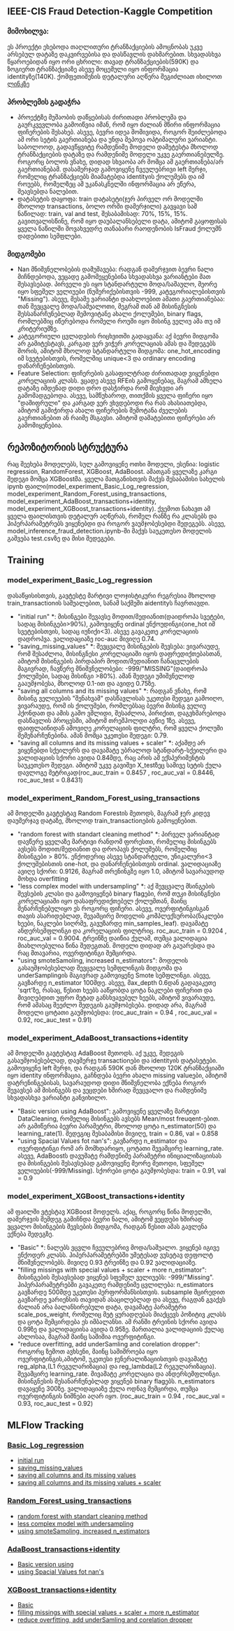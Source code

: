 ## IEEE-CIS Fraud Detection-Kaggle Competition
### მიმოხილვა:
  ეს პროექტი ეხებოდა თაღლითური ტრანზაქციების ამოცნობას უკვე არსებულ დატაზე დაკვირვებისა და დასწავლის დახმარებით. სხვადასხვა წყაროებიდან იყო ორი ცხრილი: თავად     ტრანზაქციების(590K) და ზოგიერთ ტრანზაქციაზე ასევე მოცემული იყო ინფორმაცია identityზე(140K). ქომფეთიშენის დეტალური აღწერა შეგიძლიათ იხილოთ [ლინკზე](https://www.kaggle.com/c/ieee-fraud-detection/overview)
### პრობლემის გადაჭრა
  *  პროექტზე მუშაობის დაწყებისას ძირითადი პრობლემა და გაურკვევლობა გამოიწვია იმან, რომ იყო ძალიან მწირი ინფორმაცია ფიჩერების შესახებ. ასევე, ბევრი იდეა მომივიდა, როგორ შეიძლებოდა ამ ორი სეტის გაერთიანება და უნდა მეპოვა ოპტიმალური ვარიანტი. საბოლოოდ, გადავწყვიტე რამდენიმე მოდელი დამეტესტა მხოლოდ ტრანზაქციების დატაზე და რამდენიმე მოდელი უკვე გაერთიანებულზე. როგორც ბოლოს ვნახე, დიდად სხვაობა არ მომცა ამ გაერთიანება/არ გაერთიანებამ. დასამერჯად გამოვიყენე ჩვეულებრივი left მერჯი, რომელიც ტრანზაქციებს მიამატებდა identityის ქოლუმებს და იმ როუებს, რომელზეც ამ უკანასკნელში ინფორმაცია არ ეწერა, შეავსებდა ნალებით. 
*  დატასეტის დაყოფა: train დატასეტი(ჯერ პირველ ორ მოდელში მხოლოდ transactions, ბოლო ორში დამერჯილი) გავყავი სამ ნაწილად: train, val and test, შესაბამისად: 70%, 15%, 15%. გავითვალისწინე, რომ იყო დაუბალანსებელი დატა, ამიტომ გაყოფისას ყველა ნაწილში მოვახვედრე თანაბარი რაოდენობის IsFraud ქოლუმნ დადებითი სემფლები.
### მიდგომები
* Nan მნიშვნელობების დამუშავება: რადგან დამერჯვით ბევრი ნალი მიჩნდებოდა, ვეცადე გამომეყენებინა სხვადასხვა ვარიანტები მათ შესავსებად. პირველი ეს იყო სტანდარტული მოდა/საშაულო, მეორე იყო სფეშელ ველიუები (ნუმერიქებისთვის -999, კატეგორიალებისთვის "Missing"). ასევე, მესამე ვარიანტი დაახლოებით ამათი გაერთიანებაა: თან შევცვალე მოდა/საშუალოთი, მეგრამ თან ამ მისინგნესის შესსანარჩუნებლად შემოვიტანე ახალი ქოლუმები, binary flags, რომლებშიც იწერებოდა რომელი როუში იყო მისინგ ველიუ ამა თუ იმ კრიტერიუმზე. 
* კატეგორიული ცვლადების რიცხვითში გადაყვანა: აქ ბევრი მიდგომა არ გამიტესტავს, კარგად ვერ ვიჭერ კორელაციას ამას და შედეგებს შორის, ამიტომ მხოლოდ სტანდარტული მიდგომა: one_hot_encoding იმ სვეტებისთვის, რომელშიც unique<3 და ordinary encoding დანარჩენებისთვის.
*  Feature Selection: ფიჩერების გასაფილტრად ძირითადად ვიყენებდი კორელაციის კლასს. ვცადე ასევე RFEის გამოყენებაც, მაგრამ ამხელა დატაზე იმდენად დიდი დრო დასჭირდა რომ მივხვდი არ გამომადგებოდა. ასევე, სამწუხაროდ, თითქმის ყველა ფიჩერი იყო "დაშიფრული" და კარგად ვერ ვხვდებოდი რა რას ახასიათებდა, ამიტომ გამიჭირდა ახალი ფიჩერების შემოტანა ძველების გაერთიანებით ან რაიმე მსგავსი. ამიტომ დამატებითი ფიჩერები არ გამომიყენებია. 

## რეპოზიტორიის სტრუქტურა
რაც შეეხება მოდელებს, სულ გამოვიყენე ოთხი მოდელი, ესენია: logistic regression, RandomForest, XGBoost, AdaBoost. ამათგან ყველაზე კარგი შედეგი მომცა XGBoostმა. ყველა მათგანისთვის მაქვს შესაბამისი სახელის ipynb ფაილი(model_experiment_Basic_Log_regression, model_experiment_Random_Forest_using_transactions,  model_experiment_AdaBoost_transactions+identity, model_experiment_XGBoost_transactions+identity). ქვემოთ ნახავთ ამ ყველა ფაილისთვის დეტალურ აღწერას, რომელ რანზე რა კლასებს და ჰიპერპარამეტრებს ვიყენებდი და როგორ ვაუმჯობესებდი შედეგებს. ასევე, model_inference_fraud_detection.ipynb-ში მაქვს საუკეთესო მოდელის გაშვება test.csvზე და მისი შედეგები. 

## Training
### model_experiment_Basic_Log_regression
დასაწყისისთვის, გავტესტე მარტივი ლოჯისტიკური რეგრესია მხოლოდ train_transactionის საშუალებით, სანამ საქმეში aidentityს ჩავრთავდი. 
* "initial run" *: მისინგები შევავსე მოდით/მედიანით(დაიდროპა სვეტები, სადაც მისინგები>90%), გამოვიყენე ordinal ენქოუდინგი(one_hot იმ სვეტებისთვის, სადაც იუნიქი<3). ასევე გავაკეთე კორელაციის დადროპვა. ვალიდაციაზე roc-auc მივიღე 0.74. 
* "saving_missing_values" *: შევცვალე მისინგების შევსება: ვივარაუდე, რომ შესაძლოა, მისინგნესი კორელაციაში იყოს დაფრედიქთებასთან, ამიტომ მისინგების პირდაპირ მოდით/მედიანით ჩანაცვლების მაგივრად, ჩავწერე მნიშვნელობები: -999/"MISSING"(დაიდროპა ქოლუმები, სადაც მისინგი >80%). ამან შედეგი უმიშვნელოდ გააუმჯობესა, მხოლოდ 0.1-ით და ავიდე 0.75ზე. 
* "saving all columns and its missing values" *: რადგან ვნახე, რომ მისინგ ველიუების "შენახვამ" დასწავლისას უკეთესი შედეგი გამოიღო, ვივარაუდე, რომ ის ქოლუმები, რომლებსაც ბევრი მისინგ ველიუ ჰქონდათ და ამის გამო ვშლიდი, შესაძლოა, პირიქით, დაგვხმარებოდა დასწავლის პროცესში, ამიტომ თრეშჰოლდი ავწიე 1ზე. ასევე, ფაიფლაინიდან ამოვიღე კორელაციის ფილტრი, რომ ყველა ქოლუმი შემენარჩუნებინა. ამან მომცა უკეთესი შედეგი: 0.79.
* "saving all columns and its missing values + scaler" *: აქამდე არ ვიყენებდი სქეილერს და დავამატე უბრალოდ სტანდარტ-სქეილერი და ვალიდაციის სქორი ავიდა 0.84მდე, რაც არის ამ ექსპერიმენტის საუკეთესო შედეგი. ამიტომ უკვე გავიშვი X_testზეც სამივე სეტის ქულა დავლოგე მეტრიკად(roc_auc_train = 0.8457 , roc_auc_val = 0.8446, roc_auc_test = 0.8431)

### model_experiment_Random_Forest_using_transactions
ამ მოდელში გავტესტავ Random Forestის მეთოდს, მაგრამ ჯერ კიდევ დაუმერჯავ დატაზე, მხოლოდ train_transactionების გამოყენებით. 
* "random forest with standart cleaning method" *: პირველ ვარიანტად დავწერე ყველაზე მარტივი რანდომ ფორესთი, რომელიც მისინგებს ავსებს მოდით/მედიანით და დროპავს ქოლუმებს, რომელშიც მისინგები > 80%. ენქოდერიც ასევე სტანდარტული, უნიკალური<3 ქოლუმებისთის one-hot, და დანარჩენებისთვის ordinal. ვალიდაციაზე ავიღე სქორი: 0.9126, მაგრამ თრენინგზე იყო 1.0, ამიტომ სავარაუდოდ მოხდა overfitting
* "less complex model with undersampling"  *: აქ შევცვალე მსინგების შევსების კლასი და გამოვიყენებ binary flagები, რომ თუკი მისინგნესი კორელაციაში იყო დასაფრედიქთებელ ქოლუმთან, მაინც შენარჩუნებულიყო ეს როგორც ფიჩერი. ასევე, ოვერფიტინგისგან თავის ასარიდებლად, შევამცირე მოდელის კომპლექსურობა(ნაკლები ხეები, ნაკლები სიღრმე, გავუზარდე min_samples_leaf). დავამატე ანდერსემფლინგი და კორელაციის ფილტრიც. roc_auc_train = 0.9204 , roc_auc_val = 0.9004. ტრეინზე დაიწია ქულამ, თუმცა ვალიდაცია მიახლოებულია წინა შედეგთან. მოდელი დიდად არ გაუარესდა და რაც მთავარია, ოვერფიტინგი შემცირდა.
* "using smoteSamoling, increased n_estimators": მოდელის გასაუმჯობესებლად შევცვალე სემფლინგის მიდგომა და underSamplingის მაგივრად გამოვიყენე Smote სემფლინგი. ასევე, გავზარდე n_estimator 100მდე. ასევე, მax_depth 0.6დან გადავაკეთე 'sqrt'ზე, რასაც, წესით ხეებს ააწყობდა ცოტა ნაკლები ფიჩერით და მივიღებდით უფრო მეტად განსხვავებულ ხეებს, ამიტომ ვივარაუდე, რომ ამასაც შეეძლო შედეგის გაუმჯობესება. დიდად არა, მაგრამ მოდელი ცოტათი გაუმჯობესდა: (roc_auc_train = 0.94 , roc_auc_val = 0.92, roc_auc_test = 0.91)

### model_experiment_AdaBoost_transactions+identity
ამ მოდელში გავტესტავ AdaBoost მეთოდს. აქ უკვე, შედეგის გასაუმჯობესებლად, დავმერჯე transactionები და identityის დატასეტები. გამოვიყენე left მერჯი, და რადგან 590K დან მხოლოდ 120K ტრანზაქციაში იყო identity ინფორმაცია, გაჩნდება ბევრი ახალი missing valueები, ამიტომ დატრენინგებისას, სავარაუდოდ დიდი მნიშვნელობა ექნება როგორ შევავსებ ამ მისინგებს და ვეცდები ხშირად შევცვალო და რამდენიმე სხვადასხვა ვარიანტი განვიხილო.
* "Basic version using AdaBoost": გამოვიყენე ყველაზე მარტივი DataCleaning, რომელიც მისინგებს ავსებს Mean/most freuqent-ებით. არ გამიწერია ბევრი პარამეტრი, მხოლოდ ცოტა n_estimator(50) და learning_rate(1). შედეგიც შესაბამისი მივიღე, train = 0.86, val = 0.858
* "using Spacial Values fot nan's": გავზარდე n_estimator და ოვერფიტინგი რომ არ მომხდარიყო, ცოტათი შევამცირე learning_rate. ასევე, AdaBoostს დავუმატე რამდენიმე პარამეტრი ინიციალიზაციისას და მისინგების შესავსებად გამოვიყენე მეორე მეთოდი, სფეშელ ველიუების(-999/Missing). სქორები ცოტა გაუმჯობესდა: train = 0.91, val = 0.9

### model_experiment_XGBoost_transactions+identity
ამ ფაილში ვტესტავ XGBoost მოდელს. აქაც, როგორც წინა მოდელში, დამერჯვის შემდეგ გამიჩნდა ბევრი ნალი, ამიტომ ვეცდები ხშირად ვცვალო მისინგების შევსების მიდგომა, რადგან წესით ამას გავლენა ექნება შედეგზე. 
* "Basic" *: ნალებს ვცვლი ჩვეულებრივ მოდა/საშუალო. ვიყენებ იგივე ენქოდერ კლასს. ჰიპერპარამეტრებში უმეტესად ვუსეტავ დეფოლტ მნიშვნელობებს. მივიღე 0.93 ტრეინზე და 0.92 ვალიდაციაზე. 
* "filling missings with special values + scaler + more n_estimator": მისინგების შესავსებად ვიყენებ სფეშელ ველიუებს: -999/"Missing". ჰიპერპარამეტრებში გავაკეთე რამდენიმე ცვლილება: n_estimators გავზარდე 500მდე უკეთესი პერფორმანსისთვის. subsample მცირედით გავზარდე ვარიენსის თავიდან ასაცილებლად და ასევე, რაგდან გვაქვს ძალიან არა ბალანსირებული დატა, დავამატე პარამეტრი scale_pos_weight, რომელიც მეტ ყურადღებას მიაქცევს პოზიტივ კლასს და ცოტა შემცირდება ეს იმბალანსი. ამ რანში ტრეინის სქორი ავიდა 0.99ზე და ვალიდაციისა ავიდა 0.95ზე. მართალია ვალიდაციის ქულაც ახლოსაა, მაგრამ მაინც საშიშია ოვერფიტინგი.
* "reduce overfitting, add underSamling and corelation dropper": როგორც ზემოთ ავხსენი, მაინც საშიშროება იყო ოვერფიტინგის,ამიტომ, უკეთესი ჯენერალიზაციისთვის დავამატე reg_alpha,(L1 რეგულარიზაცია) და reg_lambda(L2 რეგულარიზაცია). შევამცირე learning_rate. მივამატე კორელაცია და ანდერსემფლინგი. მისინგნესის შესანარჩუნებლად ვიყენებ binary flagებს. n_estimators დავაყენე 300ზე. ვალიდაციაზე ქულა ოდნავ შემცირდა, თუმცა ოვერფიტინგის ნიშნები აღარ იყო. (roc_auc_train = 0.94 , roc_auc_val = 0.93, roc_auc_test = 0.92)

## MLFlow Tracking
### [Basic_Log_regression](https://dagshub.com/zeliz22/ML_Fraud-Detection.mlflow/#/experiments/0?searchFilter=&orderByKey=attributes.start_time&orderByAsc=false&startTime=ALL&lifecycleFilter=Active&modelVersionFilter=All+Runs&datasetsFilter=W10%3D)
* [initial run](https://dagshub.com/zeliz22/ML_Fraud-Detection.mlflow/#/experiments/0/runs/3c26cb9e5a5742e2befd47f6e547349b)
* [saving_missing_values](https://dagshub.com/zeliz22/ML_Fraud-Detection.mlflow/#/experiments/0/runs/6336d57bfe834fffbda9e7c43bce359d)
* [saving all columns and its missing values](https://dagshub.com/zeliz22/ML_Fraud-Detection.mlflow/#/experiments/0/runs/699a7fe9ff1c442a90652a32c0d8947d)
* [saving all columns and its missing values + scaler](https://dagshub.com/zeliz22/ML_Fraud-Detection.mlflow/#/experiments/0/runs/e07ff089774543d7b9831fc0baa7bebf)
### [Random_Forest_using_transactions](https://dagshub.com/zeliz22/ML_Fraud-Detection.mlflow/#/experiments/1?searchFilter=&orderByKey=attributes.start_time&orderByAsc=false&startTime=ALL&lifecycleFilter=Active&modelVersionFilter=All+Runs&datasetsFilter=W10%3D)
* [random forest with standart cleaning method](https://dagshub.com/zeliz22/ML_Fraud-Detection.mlflow/#/experiments/1/runs/360ebd577ea647abbe287acf095c9bcd)
* [less complex model with undersampling](https://dagshub.com/zeliz22/ML_Fraud-Detection.mlflow/#/experiments/1/runs/706c6c8493514f9b88730b5146626261)
* [using smoteSamoling, increased n_estimators](https://dagshub.com/zeliz22/ML_Fraud-Detection.mlflow/#/experiments/1/runs/ba81f0007cc74d1d8fc171051874cf98)
### [AdaBoost_transactions+identity](https://dagshub.com/zeliz22/ML_Fraud-Detection.mlflow/#/experiments/3?searchFilter=&orderByKey=attributes.start_time&orderByAsc=false&startTime=ALL&lifecycleFilter=Active&modelVersionFilter=All+Runs&datasetsFilter=W10%3D)
* [Basic version using ](https://dagshub.com/zeliz22/ML_Fraud-Detection.mlflow/#/experiments/3/runs/a87656459f0f4060930b393dea04901e)
* [using Spacial Values fot nan's](https://dagshub.com/zeliz22/ML_Fraud-Detection.mlflow/#/experiments/3/runs/5596b90872d04c22a0b8c26fe90dce28)
### [XGBoost_transactions+identity](https://dagshub.com/zeliz22/ML_Fraud-Detection.mlflow/#/experiments/2?searchFilter=&orderByKey=tags.%60mlflow.runName%60&orderByAsc=false&startTime=ALL&lifecycleFilter=Active&modelVersionFilter=All+Runs&datasetsFilter=W10%3D)
* [Basic](https://dagshub.com/zeliz22/ML_Fraud-Detection.mlflow/#/experiments/2/runs/31c75f06c1694068b9c03d3f565b04b3)
* [filling missings with special values + scaler + more n_estimator](https://dagshub.com/zeliz22/ML_Fraud-Detection.mlflow/#/experiments/2/runs/396c2186cc6a46c4b319ef763e44521d)
* [reduce overfitting, add underSamling and corelation dropper](https://dagshub.com/zeliz22/ML_Fraud-Detection.mlflow/#/experiments/2/runs/829bc1fb5cf44b29bd616ef5c0d6f0dd)





